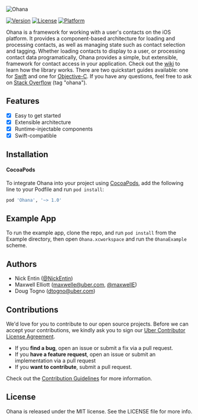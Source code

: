 ![Ohana](https://s3.amazonaws.com/uploads.hipchat.com/17604/3775258/b8P910panT41Y7a/ohana.png)

[![Version](https://img.shields.io/cocoapods/v/Ohana.svg?style=flat)](http://cocoapods.org/pods/Ohana)
[![License](https://img.shields.io/cocoapods/l/Ohana.svg?style=flat)](http://cocoapods.org/pods/Ohana)
[![Platform](https://img.shields.io/cocoapods/p/Ohana.svg?style=flat)](http://cocoapods.org/pods/Ohana)

Ohana is a framework for working with a user's contacts on the iOS platform. It provides a component-based architecture for loading and processing contacts, as well as managing state such as contact selection and tagging. Whether loading contacts to display to a user, or processing contact data programatically, Ohana provides a simple, but extensible, framework for contact access in your application.  Check out the [wiki](https://github.com/uber/ohana-ios/wiki) to learn how the library works.  There are two quickstart guides available: one for [Swift](https://github.com/uber/ohana-ios/wiki/Quick-Start-(Swift)) and one for [Objective-C](https://github.com/uber/ohana-ios/wiki/Quick-Start-(Objective-C)).  If you have any questions, feel free to ask on [Stack Overflow](http://stackoverflow.com/questions/tagged/ohana) (tag "ohana").

## Features

- [x] Easy to get started
- [x] Extensible architecture
- [x] Runtime-injectable components
- [x] Swift-compatible

## Installation

#### CocoaPods

To integrate Ohana into your project using [CocoaPods](http://cocoapods.org), add the following line to your Podfile and run `pod install`:

```ruby
pod 'Ohana', '~> 1.0'
```

## Example App

To run the example app, clone the repo, and run `pod install` from the Example directory, then open `Ohana.xcworkspace` and run the `OhanaExample` scheme.

## Authors

* Nick Entin ([@NickEntin](https://github.com/NickEntin))
* Maxwell Elliott (maxwelle@uber.com, [@maxwellE](https://github.com/maxwellE))
* Doug Togno (dtogno@uber.com)

## Contributions

We'd love for you to contribute to our open source projects. Before we can accept your contributions, we kindly ask you to sign our [Uber Contributor License Agreement](https://docs.google.com/a/uber.com/forms/d/1pAwS_-dA1KhPlfxzYLBqK6rsSWwRwH95OCCZrcsY5rk/viewform).

- If you **find a bug**, open an issue or submit a fix via a pull request.
- If you **have a feature request**, open an issue or submit an implementation via a pull request
- If you **want to contribute**, submit a pull request.

Check out the [Contribution Guidelines](https://github.com/uber/ohana-ios/wiki/Contribution-Guidelines) for more information.

## License

Ohana is released under the MIT license. See the LICENSE file for more info.
